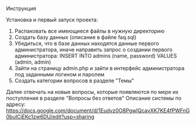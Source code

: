 Инструкция

Установка и первый запуск проекта:
1. Распаковать все имеющиеся файлы в нужную директорию
2. Создать базу данных (описание в файле faq.sql)
3. Убедиться, что в базе данных находятся данные первого администратора, иначе направить запрос о создании первого администратора:
INSERT INTO admins (name, password) VALUES (admin, admin)
4. Зайти на страницу admin.php и зайти в интерфейс администратора под заданными логином и паролем
5. Создать категории вопросов в разделе "Темы"

Далее отвечать на новые вопросы, которые появляются по мере их поступления в разделе "Вопросы без ответов"
Описание системы по адресу: https://docs.google.com/document/d/1Eudvz0O8PgwlQcavXK7KE4fPWFnG0buICiEKc1zw6DU/edit?usp=sharing